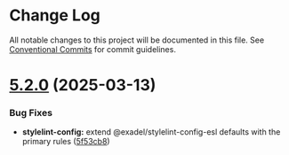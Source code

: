 # Change Log

All notable changes to this project will be documented in this file.
See [Conventional Commits](https://conventionalcommits.org) for commit guidelines.

# [5.2.0](https://github.com/exadel-inc/esl/compare/v5.1.0...v5.2.0) (2025-03-13)


### Bug Fixes

* **stylelint-config:** extend @exadel/stylelint-config-esl defaults with the primary rules ([5f53cb8](https://github.com/exadel-inc/esl/commit/5f53cb8aa25a5ccbdfc65158ea397fee30c0f29d))
